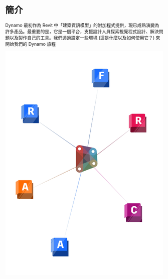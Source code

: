 # 簡介

Dynamo 最初作為 Revit 中「建築資訊模型」的附加程式提供，現已成熟演變為許多產品。最重要的是，它是一個平台，支援設計人員探索視覺程式設計、解決問題以及製作自己的工具。我們透過設定一些環境 (這是什麼以及如何使用它？) 來開始我們的 Dynamo 旅程

![Dynamo 生態系統](./images/introdynamocover.jpg)
